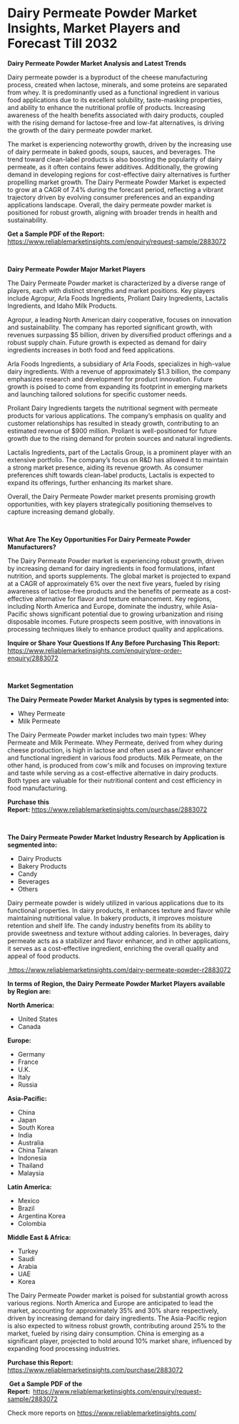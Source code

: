 <p><h1>Dairy Permeate Powder Market Insights, Market Players and Forecast Till 2032</h1></p><p><strong>Dairy Permeate Powder Market Analysis and Latest Trends</strong></p>
<p><p>Dairy permeate powder is a byproduct of the cheese manufacturing process, created when lactose, minerals, and some proteins are separated from whey. It is predominantly used as a functional ingredient in various food applications due to its excellent solubility, taste-masking properties, and ability to enhance the nutritional profile of products. Increasing awareness of the health benefits associated with dairy products, coupled with the rising demand for lactose-free and low-fat alternatives, is driving the growth of the dairy permeate powder market.</p><p>The market is experiencing noteworthy growth, driven by the increasing use of dairy permeate in baked goods, soups, sauces, and beverages. The trend toward clean-label products is also boosting the popularity of dairy permeate, as it often contains fewer additives. Additionally, the growing demand in developing regions for cost-effective dairy alternatives is further propelling market growth. The Dairy Permeate Powder Market is expected to grow at a CAGR of 7.4% during the forecast period, reflecting a vibrant trajectory driven by evolving consumer preferences and an expanding applications landscape. Overall, the dairy permeate powder market is positioned for robust growth, aligning with broader trends in health and sustainability.</p></p>
<p><strong>Get a Sample PDF of the Report:&nbsp;</strong> <a href="https://www.reliablemarketinsights.com/enquiry/request-sample/2883072?utm_campaign=3017&utm_medium=2&utm_source=Github&utm_content=ia&utm_term=13032025&utm_id=dairy-permeate-powder">https://www.reliablemarketinsights.com/enquiry/request-sample/2883072</a></p>
<p>&nbsp;</p>
<p><strong>Dairy Permeate Powder Major Market Players</strong></p>
<p><p>The Dairy Permeate Powder market is characterized by a diverse range of players, each with distinct strengths and market positions. Key players include Agropur, Arla Foods Ingredients, Proliant Dairy Ingredients, Lactalis Ingredients, and Idaho Milk Products.</p><p>Agropur, a leading North American dairy cooperative, focuses on innovation and sustainability. The company has reported significant growth, with revenues surpassing $5 billion, driven by diversified product offerings and a robust supply chain. Future growth is expected as demand for dairy ingredients increases in both food and feed applications.</p><p>Arla Foods Ingredients, a subsidiary of Arla Foods, specializes in high-value dairy ingredients. With a revenue of approximately $1.3 billion, the company emphasizes research and development for product innovation. Future growth is poised to come from expanding its footprint in emerging markets and launching tailored solutions for specific customer needs.</p><p>Proliant Dairy Ingredients targets the nutritional segment with permeate products for various applications. The company’s emphasis on quality and customer relationships has resulted in steady growth, contributing to an estimated revenue of $900 million. Proliant is well-positioned for future growth due to the rising demand for protein sources and natural ingredients.</p><p>Lactalis Ingredients, part of the Lactalis Group, is a prominent player with an extensive portfolio. The company’s focus on R&D has allowed it to maintain a strong market presence, aiding its revenue growth. As consumer preferences shift towards clean-label products, Lactalis is expected to expand its offerings, further enhancing its market share.</p><p>Overall, the Dairy Permeate Powder market presents promising growth opportunities, with key players strategically positioning themselves to capture increasing demand globally.</p></p>
<p>&nbsp;</p>
<p><strong>What Are The Key Opportunities For Dairy Permeate Powder Manufacturers?</strong></p>
<p><p>The Dairy Permeate Powder market is experiencing robust growth, driven by increasing demand for dairy ingredients in food formulations, infant nutrition, and sports supplements. The global market is projected to expand at a CAGR of approximately 6% over the next five years, fueled by rising awareness of lactose-free products and the benefits of permeate as a cost-effective alternative for flavor and texture enhancement. Key regions, including North America and Europe, dominate the industry, while Asia-Pacific shows significant potential due to growing urbanization and rising disposable incomes. Future prospects seem positive, with innovations in processing techniques likely to enhance product quality and applications.</p></p>
<p><strong>Inquire or Share Your Questions If Any Before Purchasing This Report:</strong> <a href="https://www.reliablemarketinsights.com/enquiry/pre-order-enquiry/2883072?utm_campaign=3017&utm_medium=2&utm_source=Github&utm_content=ia&utm_term=13032025&utm_id=dairy-permeate-powder">https://www.reliablemarketinsights.com/enquiry/pre-order-enquiry/2883072</a></p>
<p>&nbsp;</p>
<p><strong>Market Segmentation</strong></p>
<p><strong>The Dairy Permeate Powder Market Analysis by types is segmented into:</strong></p>
<p><ul><li>Whey Permeate</li><li>Milk Permeate</li></ul></p>
<p><p>The Dairy Permeate Powder market includes two main types: Whey Permeate and Milk Permeate. Whey Permeate, derived from whey during cheese production, is high in lactose and often used as a flavor enhancer and functional ingredient in various food products. Milk Permeate, on the other hand, is produced from cow's milk and focuses on improving texture and taste while serving as a cost-effective alternative in dairy products. Both types are valuable for their nutritional content and cost efficiency in food manufacturing.</p></p>
<p><strong>Purchase this Report:&nbsp;</strong><a href="https://www.reliablemarketinsights.com/purchase/2883072?utm_campaign=3017&utm_medium=2&utm_source=Github&utm_content=ia&utm_term=13032025&utm_id=dairy-permeate-powder">https://www.reliablemarketinsights.com/purchase/2883072</a></p>
<p>&nbsp;</p>
<p><strong>The Dairy Permeate Powder Market Industry Research by Application is segmented into:</strong></p>
<p><ul><li>Dairy Products</li><li>Bakery Products</li><li>Candy</li><li>Beverages</li><li>Others</li></ul></p>
<p><p>Dairy permeate powder is widely utilized in various applications due to its functional properties. In dairy products, it enhances texture and flavor while maintaining nutritional value. In bakery products, it improves moisture retention and shelf life. The candy industry benefits from its ability to provide sweetness and texture without adding calories. In beverages, dairy permeate acts as a stabilizer and flavor enhancer, and in other applications, it serves as a cost-effective ingredient, enriching the overall quality and appeal of food products.</p></p>
<p><a href="https://www.reliablemarketinsights.com/dairy-permeate-powder-r2883072?utm_campaign=3017&utm_medium=2&utm_source=Github&utm_content=ia&utm_term=13032025&utm_id=dairy-permeate-powder">&nbsp;https://www.reliablemarketinsights.com/dairy-permeate-powder-r2883072</a></p>
<p><strong>In terms of Region, the Dairy Permeate Powder Market Players available by Region are:</strong></p>
<p>
    <p> <strong> North America: </strong>
        <ul>
            <li>United States</li>
            <li>Canada</li>
        </ul>
        </p> 
    <p> <strong> Europe: </strong>
        <ul>
            <li>Germany</li>
            <li>France</li>
            <li>U.K.</li>
            <li>Italy</li>
            <li>Russia</li>
        </ul>
        </p> 
    <p> <strong> Asia-Pacific: </strong>
        <ul>
            <li>China</li>
            <li>Japan</li>
            <li>South Korea</li>
            <li>India</li>
            <li>Australia</li>
            <li>China Taiwan</li>
            <li>Indonesia</li>
            <li>Thailand</li>
            <li>Malaysia</li>
        </ul>
        </p> 
    <p> <strong> Latin America: </strong>
        <ul>
            <li>Mexico</li>
            <li>Brazil</li>
            <li>Argentina Korea</li>
            <li>Colombia</li>
        </ul>
        </p> 
    <p> <strong> Middle East & Africa: </strong>
        <ul>
            <li>Turkey</li>
            <li>Saudi</li>
            <li>Arabia</li>
            <li>UAE</li>
            <li>Korea</li>
        </ul>
    </p>
    </p>
<p><p>The Dairy Permeate Powder market is poised for substantial growth across various regions. North America and Europe are anticipated to lead the market, accounting for approximately 35% and 30% share respectively, driven by increasing demand for dairy ingredients. The Asia-Pacific region is also expected to witness robust growth, contributing around 25% to the market, fueled by rising dairy consumption. China is emerging as a significant player, projected to hold around 10% market share, influenced by expanding food processing industries.</p></p>
<p><strong>Purchase this Report: </strong><a href="https://www.reliablemarketinsights.com/purchase/2883072?utm_campaign=3017&utm_medium=2&utm_source=Github&utm_content=ia&utm_term=13032025&utm_id=dairy-permeate-powder">https://www.reliablemarketinsights.com/purchase/2883072</a></p>
<p>&nbsp;<strong>Get a Sample PDF of the Report:&nbsp;&nbsp;</strong><a href="https://www.reliablemarketinsights.com/enquiry/request-sample/2883072?utm_campaign=3017&utm_medium=2&utm_source=Github&utm_content=ia&utm_term=13032025&utm_id=dairy-permeate-powder">https://www.reliablemarketinsights.com/enquiry/request-sample/2883072</a></p>
<p><strong></strong></p>
<p>Check more reports on <a href="https://www.reliablemarketinsights.com/?utm_campaign=3017&utm_medium=2&utm_source=Github&utm_content=ia&utm_term=13032025&utm_id=dairy-permeate-powder">https://www.reliablemarketinsights.com/</a></p>